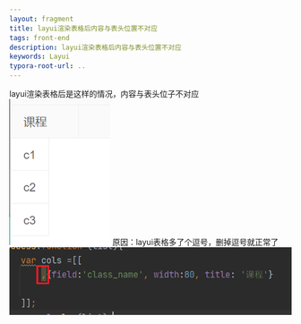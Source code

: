 ```yaml
---
layout: fragment
title: layui渲染表格后内容与表头位置不对应
tags: front-end
description: layui渲染表格后内容与表头位置不对应
keywords: Layui
typora-root-url: ..
---
```


layui渲染表格后是这样的情况，内容与表头位子不对应
![image.png](/images/posts/layui-xuan-ran-biao-ge-hou-nei-rong-yu-biao-tou-wei-zhi-bu-dui-ying/image-e903a399158e45fdb7d70a48d9b170f0.png)
原因：layui表格多了个逗号，删掉逗号就正常了
![image.png](/images/posts/layui-xuan-ran-biao-ge-hou-nei-rong-yu-biao-tou-wei-zhi-bu-dui-ying/image-c4ae7aeaae314b7993ca3cf415331b79.png)
<!--stackedit_data:
eyJoaXN0b3J5IjpbOTcwNjY3NTU2XX0=
-->